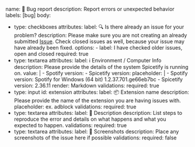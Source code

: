 name: 🐛 Bug report
description: Report errors or unexpected behavior
labels: [bug]
body:
  - type: checkboxes
    attributes:
      label: 🔍 Is there already an issue for your problem?
      description: Please make sure you are not creating an already submitted <a href="https://github.com/rxri/spicetify-extensions/issues">Issue</a>. Check closed issues as well, because your issue may have already been fixed.
      options:
        - label: I have checked older issues, open and closed
          required: true
  - type: textarea
    attributes:
      label: ℹ Environment / Computer Info
      description: Please provide the details of the system Spicetify is running on.
      value: |
        - Spotify version:
        - Spicetify version:
      placeholder: |
        - Spotify version: Spotify for Windows (64 bit) 1.2.37.701.ge66eb7bc
        - Spicetify version: 2.36.11
      render: Markdown
    validations:
      required: true
  - type: input
    id: extension
    attributes:
      label: 📦 Extension name
      description: Please provide the name of the extension you are having issues with.
      placeholder: ex. adblock
    validations:
      required: true
  - type: textarea
    attributes:
      label: 📝 Description
      description: List steps to reproduce the error and details on what happens and what you expected to happen.
    validations:
      required: true
  - type: textarea
    attributes:
      label: 📸 Screenshots
      description: Place any screenshots of the issue here if possible
    validations:
      required: false